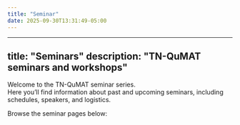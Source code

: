 ```yaml
---
title: "Seminar"
date: 2025-09-30T13:31:49-05:00
---
```

---
title: "Seminars"
description: "TN-QuMAT seminars and workshops"
---

Welcome to the TN-QuMAT seminar series.  
Here you’ll find information about past and upcoming seminars, including schedules, speakers, and logistics.  

Browse the seminar pages below:

